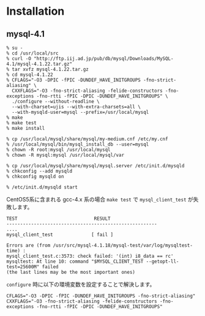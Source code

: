 # Installation

## mysql-4.1

    % su -
    % cd /usr/local/src
    % curl -O "http://ftp.iij.ad.jp/pub/db/mysql/Downloads/MySQL-4.1/mysql-4.1.22.tar.gz"
    % tar xvfz mysql-4.1.22.tar.gz
    % cd mysql-4.1.22
    % CFLAGS="-O3 -DPIC -fPIC -DUNDEF_HAVE_INITGROUPS -fno-strict-aliasing" \
      CXXFLAGS="-O3 -fno-strict-aliasing -felide-constructors -fno-exceptions -fno-rtti -fPIC -DPIC -DUNDEF_HAVE_INITGROUPS" \
      ./configure --without-readline \
      --with-charset=ujis --with-extra-charsets=all \
      --with-mysqld-user=mysql --prefix=/usr/local/mysql
    % make
    % make test
    % make install

    % cp /usr/local/mysql/share/mysql/my-medium.cnf /etc/my.cnf
    % /usr/local/mysql/bin/mysql_install_db --user=mysql
    % chown -R root:mysql /usr/local/mysql
    % chown -R mysql:mysql /usr/local/mysql/var

    % cp /usr/local/mysql/share/mysql/mysql.server /etc/init.d/mysqld
    % chkconfig --add mysqld
    % chkconfig mysqld on

    % /etc/init.d/mysqld start


CentOS5系に含まれる gcc-4.x 系の場合 `make test` で `mysql_client_test` が失敗します。

    TEST                            RESULT
    -------------------------------------------------------
    ....
    mysql_client_test              [ fail ]

    Errors are (from /usr/src/mysql-4.1.18/mysql-test/var/log/mysqltest-time) :
    mysql_client_test.c:3573: check failed: '(int) i8_data == rc'
    mysqltest: At line 10: command "$MYSQL_CLIENT_TEST --getopt-ll-test=25600M" failed
    (the last lines may be the most important ones)

`configure` 時に以下の環境変数を設定することで解決します。

    CFLAGS="-O3 -DPIC -fPIC -DUNDEF_HAVE_INITGROUPS -fno-strict-aliasing"
    CXXFLAGS="-O3 -fno-strict-aliasing -felide-constructors -fno-exceptions -fno-rtti -fPIC -DPIC -DUNDEF_HAVE_INITGROUPS"

